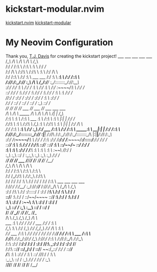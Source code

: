 # kickstart-modular.nvim
[kickstart.nvim](https://github.com/nvim-lua/kickstart.nvim)
[kickstart-modular](https://github.com/damn9000/kickstart-modular.nvim)
# My Neovim Configuration
Thank you, [T.J. Davis](https://www.youtube.com/@teej_dv) for creating the kickstart project!
      ___         ___                               ___         ___         ___                                             
     /\__\       /\  \                             /\  \       /\  \       /\__\                                            
    /:/ _/_     /::\  \                           /::\  \      \:\  \     /:/ _/_                                           
   /:/ /\  \   /:/\:\  \                         /:/\:\  \      \:\  \   /:/ /\  \                                          
  /:/ /::\  \ /:/  \:\  \           ___     ___ /:/  \:\  \ _____\:\  \ /:/ /::\  \                                         
 /:/_/:/\:\__/:/__/ \:\__\         /\  \   /\__/:/__/ \:\__/::::::::\__/:/__\/\:\__\                                        
 \:\/:/ /:/  \:\  \ /:/  /         \:\  \ /:/  \:\  \ /:/  \:\~~\~~\/__\:\  \ /:/  /                                        
  \::/ /:/  / \:\  /:/  /           \:\  /:/  / \:\  /:/  / \:\  \      \:\  /:/  /                                         
   \/_/:/  /   \:\/:/  /             \:\/:/  /   \:\/:/  /   \:\  \      \:\/:/  /                                          
     /:/  /     \::/  /               \::/  /     \::/  /     \:\__\      \::/  /                                           
     \/__/       \/__/                 \/__/       \/__/   ___ \/__/   ___ \/__/   ___         ___         ___              
     /\  \       /\  \       _____                        /\  \       /\  \       /\  \       /|  |       /\__\             
    /::\  \      \:\  \     /::\  \                 ___   \:\  \     /::\  \      \:\  \     |:|  |      /:/ _/_            
   /:/\:\  \      \:\  \   /:/\:\  \               /\__\   \:\  \   /:/\:\  \      \:\  \    |:|  |     /:/ /\  \           
  /:/ /::\  \ _____\:\  \ /:/  \:\__\             /:/  ___ /::\  \ /:/ /::\  \ _____\:\  \ __|:|  |    /:/ /::\  \          
 /:/_/:/\:\__/::::::::\__/:/__/ \:|__|           /:/__/\  /:/\:\__/:/_/:/\:\__/::::::::\__/\ |:|__|___/:/_/:/\:\__\         
 \:\/:/  \/__\:\~~\~~\/__\:\  \ /:/  /          /::\  \:\/:/  \/__\:\/:/  \/__\:\~~\~~\/__\:\/:::::/__\:\/:/ /:/  /         
  \::/__/     \:\  \      \:\  /:/  /          /:/\:\  \::/__/     \::/__/     \:\  \      \::/~~/~    \::/ /:/  /          
   \:\  \      \:\  \      \:\/:/  /           \/__\:\  \:\  \      \:\  \      \:\  \      \:\~~\      \/_/:/  /           
    \:\__\      \:\__\      \::/  /                 \:\__\:\__\      \:\__\      \:\__\      \:\__\       /:/  /            
     \/__/     __\/__/     __\/__/               ___ \/__/\/__/       \/__/       \/__/       \/__/       \/__/             
     /\__\    /\  \       /\  \                 /\  \                                                                       
    /:/ _/_  /::\  \     /::\  \               /::\  \                                                                      
   /:/ /\__\/:/\:\  \   /:/\:\__\             /:/\:\  \                                                                     
  /:/ /:/  /:/  \:\  \ /:/ /:/  /            /:/ /::\  \ ___     ___ ___     ___                                            
 /:/_/:/  /:/__/ \:\__/:/_/:/__/___         /:/_/:/\:\__/\  \   /\__/\  \   /\__\                                           
 \:\/:/  /\:\  \ /:/  \:\/:::::/  /         \:\/:/  \/__\:\  \ /:/  \:\  \ /:/  /                                           
  \::/__/  \:\  /:/  / \::/~~/~~~~           \::/__/     \:\  /:/  / \:\  /:/  /                                            
   \:\  \   \:\/:/  /   \:\~~\                \:\  \      \:\/:/  /   \:\/:/  /                                             
    \:\__\   \::/  /     \:\__\                \:\__\      \::/  /     \::/  /                                              
     \/__/   _\/__/      _\/__/                _\/__/       \/__/___    \/__/___                                            
            /\  \       /\__\                 /\__\             /\__\       /\  \                                           
      ___   \:\  \     /:/ _/_               /:/ _/_  ___      /:/ _/_      \:\  \                                          
     /\__\   \:\  \   /:/ /\__\             /:/ /\__\/\__\    /:/ /\  \      \:\  \                                         
    /:/  ___ /::\  \ /:/ /:/ _/_           /:/ /:/  /:/__/   /:/ /::\  \ ___ /::\  \                                        
   /:/__/\  /:/\:\__/:/_/:/ /\__\         /:/_/:/  /::\  \  /:/_/:/\:\__/\  /:/\:\__\                                       
  /::\  \:\/:/  \/__\:\/:/ /:/  /         \:\/:/  /\/\:\  \_\:\/:/ /:/  \:\/:/  \/__/                                       
 /:/\:\  \::/__/     \::/_/:/  /           \::/__/  ~~\:\/\__\::/ /:/  / \::/__/                                            
 \/__\:\  \:\  \      \:\/:/  /             \:\  \     \::/  /\/_/:/  /   \:\  \                                            
      \:\__\:\__\      \::/  /               \:\__\    /:/  /   /:/  /     \:\__\                                           
       \/__/\/__/       \/__/                 \/__/    \/__/    \/__/       \/__/                                           
</div>

